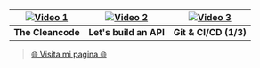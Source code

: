 | [![Video 1](https://img.youtube.com/vi/VsyNBufL10Q/mqdefault.jpg)](https://youtu.be/VsyNBufL10Q?si=VsyNBufL10Q?si=tvoHzLo4EdXmf5lB) | [![Video 2](https://img.youtube.com/vi/Y2RPdeTq974/mqdefault.jpg)](https://youtu.be/Y2RPdeTq974?si=eiHKQx2xverZMy6h) | [![Video 3](https://img.youtube.com/vi/YIdw6UZvK5A/mqdefault.jpg)](https://youtu.be/YIdw6UZvK5A?si=WsPvvCyee-v6gCF9) |
|:---:|:---:|:---:|
| **The Cleancode** | **Let's build an API** | **Git & CI/CD (1/3)** |



> [🌐 Visíta mi pagina 🌐](https://clausdesarrollo.github.io/ClausWeb/)

	
<!--- RECURSOS
[^1]: [Visíta mi pagina](https://clausdesarrollo.github.io/ClausWeb/) [^1]  
> blockquote
Here's a sentence with a footnote. [^1]
[^1]: This is the footnote.
~~The world is flat.~~
checklist
- [x] Write the press release
- [ ] Update the website
- [ ] Contact the media
emoji That is so funny! :joy:
Image	![alt text](image.jpg)
Link	[title](https://www.example.com)
Ordered List	1. First item
2. Second item
3. Third item
Unordered List	- First item
- Second item
- Third item
Code	`code`
Heading	# H1
## H2
### H3
Bold	**bold text**
Italic	*italicized text*
-->
